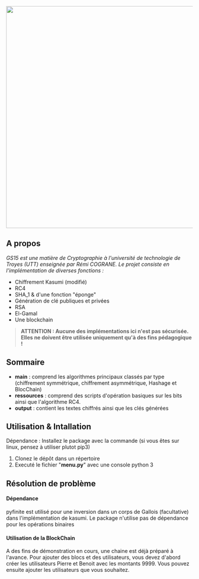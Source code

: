 <a href="url">
  <img src="https://github.com/stewie05/GS15/blob/main/ressources/menu.png" align="center" height="600" width="600">
  </a>
  
## A propos
*GS15 est une matière de Cryptographie à l'université de technologie de Troyes (UTT) enseignée par Rémi COGRANE. Le projet consiste en l'implémentation de diverses fonctions :* 

* Chiffrement Kasumi (modifié)
* RC4
* SHA_1 & d'une fonction "éponge"
* Génération de clé publiques et privées
* RSA
* El-Gamal
* Une blockchain

> **ATTENTION : Aucune des implémentations ici n'est pas sécurisée. Elles ne doivent être utilisée uniquement qu'à des fins pédagogique !**

## Sommaire
  * **main** : comprend les algorithmes principaux classés par type (chiffrement symmétrique, chiffrement asymmétrique, Hashage et BlocChain)
  * **ressources** : comprend des scripts d'opération basiques sur les bits ainsi que l'algorithme RC4.
  * **output** : contient les textes chiffrés ainsi que les clés générées
 
## Utilisation & Intallation
  Dépendance :
      Installez le package <pyfinite> avec la commande <pip install pyfinite> (si vous êtes sur linux, pensez à utiliser plutot pip3)
  1. Clonez le dépôt dans un répertoire
  2. Executé le fichier "**menu.py**" avec une console python 3

## Résolution de problème
#### Dépendance
pyfinite est utilisé pour une inversion dans un corps de Gallois (facultative) dans l'implémentation de kasumi. Le package n'utilise pas de dépendance pour les opérations binaires
#### Utilisation de la BlockChain
A des fins de démonstration en cours, une chaine est déjà préparé à l'avance. Pour ajouter des blocs et des utilisateurs, vous devez d'abord créer les utilisateurs Pierre et Benoit avec les montants 9999. Vous pouvez ensuite ajouter les utilisateurs que vous souhaitez. 
